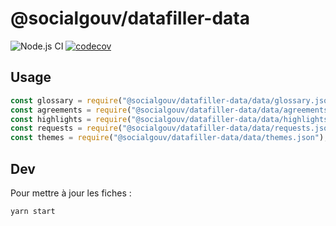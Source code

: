 # @socialgouv/datafiller-data

![Node.js CI](https://github.com/SocialGouv/datafiller-data/workflows/Node.js%20CI/badge.svg)
[![codecov](https://codecov.io/gh/SocialGouv/datafiller-data/branch/master/graph/badge.svg)](https://codecov.io/gh/SocialGouv/datafiller-data)

## Usage

```js
const glossary = require("@socialgouv/datafiller-data/data/glossary.json");
const agreements = require("@socialgouv/datafiller-data/data/agreements.json");
const highlights = require("@socialgouv/datafiller-data/data/highlights.json");
const requests = require("@socialgouv/datafiller-data/data/requests.json");
const themes = require("@socialgouv/datafiller-data/data/themes.json");
```

## Dev

Pour mettre à jour les fiches :

```sh
yarn start
```
